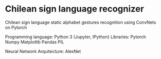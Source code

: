 # Chilean sign language recognizer
Chilean sign language static alphabet gestures recognition using ConvNets on Pytorch

Programming language: 
  Python 3 (Jupyter, IPython)
Libraries:
  Pytorch
  Numpy
  Matplotlib
  Pandas
  PIL

Neural Network Arquitecture: AlexNet
